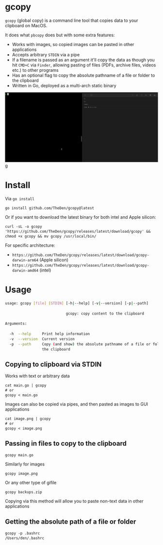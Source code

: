 # gcopy


`gcopy` (global copy) is a command line tool that copies data to your clipboard on MacOS. 

It does what `pbcopy` does but with some extra features:

* Works with images, so copied images can be pasted in other applications
* Accepts arbitrary `STDIN` via a pipe
* If a filename is passed as an argument it'll copy the data as though you hit `CMD+C` via `Finder`, allowing pasting of files (PDFs, archive files, videos etc.) to other programs
* Has an optional flag to copy the absolute pathname of a file or folder to the clipboard
* Written in Go, deployed as a multi-arch static binary

![gcopy](./gcopy-usage-example.gif)g

# Install

Via `go install`

```shell
go install github.com/TheDen/gcopy@latest
```

Or if you want to download the latest binary for both intel and Apple silicon:

```shell
curl -sL -o gcopy 'https://github.com/TheDen/gcopy/releases/latest/download/gcopy' && chmod +x gcopy && mv gcopy /usr/local/bin/
```

For specific architecture:

* `https://github.com/TheDen/gcopy/releases/latest/download/gcopy-darwin-arm64` (Apple silicon)
* `https://github.com/TheDen/gcopy/releases/latest/download/gcopy-darwin-amd64` (intel)

# Usage

```bash
usage: gcopy [file] [STDIN] [-h|--help] [-v|--version] [-p|--path]

                            gcopy: copy content to the clipboard

Arguments:

  -h  --help     Print help information
  -v  --version  Current version
  -p  --path     Copy (and show) the absolute pathname of a file or folder to
                 the clipboard
```


## Copying to clipboard via STDIN

Works with text or arbitrary data

```shell
cat main.go | gcopy
# or
gcopy < main.go
```

Images can also be copied via pipes, and then pasted as images to GUI applications


```shell
cat image.png | gcopy
# or 
gcopy < image.png
```

## Passing in files to copy to the clipboard

```shell
gcopy main.go
```

Similarly for images

```shell
gcopy image.png
```

Or any other type of gifile

```shell
gcopy backups.zip
```

Copying via this method will allow you to paste non-text data in other applications


## Getting the absolute path of a file or folder

```shell
gcopy -p .bashrc
/Users/den/.bashrc
```
